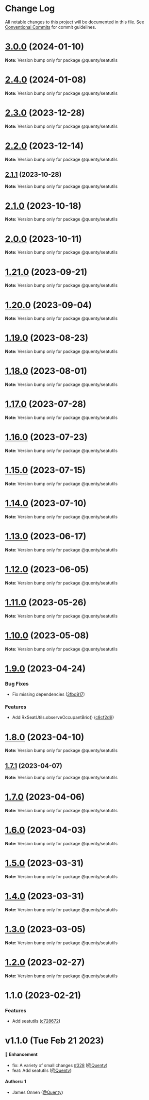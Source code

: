 # Change Log

All notable changes to this project will be documented in this file.
See [Conventional Commits](https://conventionalcommits.org) for commit guidelines.

# [3.0.0](https://github.com/Quenty/NevermoreEngine/compare/@quenty/seatutils@2.4.0...@quenty/seatutils@3.0.0) (2024-01-10)

**Note:** Version bump only for package @quenty/seatutils





# [2.4.0](https://github.com/Quenty/NevermoreEngine/compare/@quenty/seatutils@2.3.0...@quenty/seatutils@2.4.0) (2024-01-08)

**Note:** Version bump only for package @quenty/seatutils





# [2.3.0](https://github.com/Quenty/NevermoreEngine/compare/@quenty/seatutils@2.2.0...@quenty/seatutils@2.3.0) (2023-12-28)

**Note:** Version bump only for package @quenty/seatutils





# [2.2.0](https://github.com/Quenty/NevermoreEngine/compare/@quenty/seatutils@2.1.1...@quenty/seatutils@2.2.0) (2023-12-14)

**Note:** Version bump only for package @quenty/seatutils





## [2.1.1](https://github.com/Quenty/NevermoreEngine/compare/@quenty/seatutils@2.1.0...@quenty/seatutils@2.1.1) (2023-10-28)

**Note:** Version bump only for package @quenty/seatutils





# [2.1.0](https://github.com/Quenty/NevermoreEngine/compare/@quenty/seatutils@2.0.0...@quenty/seatutils@2.1.0) (2023-10-18)

**Note:** Version bump only for package @quenty/seatutils





# [2.0.0](https://github.com/Quenty/NevermoreEngine/compare/@quenty/seatutils@1.21.0...@quenty/seatutils@2.0.0) (2023-10-11)

**Note:** Version bump only for package @quenty/seatutils





# [1.21.0](https://github.com/Quenty/NevermoreEngine/compare/@quenty/seatutils@1.20.0...@quenty/seatutils@1.21.0) (2023-09-21)

**Note:** Version bump only for package @quenty/seatutils





# [1.20.0](https://github.com/Quenty/NevermoreEngine/compare/@quenty/seatutils@1.19.0...@quenty/seatutils@1.20.0) (2023-09-04)

**Note:** Version bump only for package @quenty/seatutils





# [1.19.0](https://github.com/Quenty/NevermoreEngine/compare/@quenty/seatutils@1.18.0...@quenty/seatutils@1.19.0) (2023-08-23)

**Note:** Version bump only for package @quenty/seatutils





# [1.18.0](https://github.com/Quenty/NevermoreEngine/compare/@quenty/seatutils@1.17.0...@quenty/seatutils@1.18.0) (2023-08-01)

**Note:** Version bump only for package @quenty/seatutils





# [1.17.0](https://github.com/Quenty/NevermoreEngine/compare/@quenty/seatutils@1.16.0...@quenty/seatutils@1.17.0) (2023-07-28)

**Note:** Version bump only for package @quenty/seatutils





# [1.16.0](https://github.com/Quenty/NevermoreEngine/compare/@quenty/seatutils@1.15.0...@quenty/seatutils@1.16.0) (2023-07-23)

**Note:** Version bump only for package @quenty/seatutils





# [1.15.0](https://github.com/Quenty/NevermoreEngine/compare/@quenty/seatutils@1.14.0...@quenty/seatutils@1.15.0) (2023-07-15)

**Note:** Version bump only for package @quenty/seatutils





# [1.14.0](https://github.com/Quenty/NevermoreEngine/compare/@quenty/seatutils@1.13.0...@quenty/seatutils@1.14.0) (2023-07-10)

**Note:** Version bump only for package @quenty/seatutils





# [1.13.0](https://github.com/Quenty/NevermoreEngine/compare/@quenty/seatutils@1.12.0...@quenty/seatutils@1.13.0) (2023-06-17)

**Note:** Version bump only for package @quenty/seatutils





# [1.12.0](https://github.com/Quenty/NevermoreEngine/compare/@quenty/seatutils@1.11.0...@quenty/seatutils@1.12.0) (2023-06-05)

**Note:** Version bump only for package @quenty/seatutils





# [1.11.0](https://github.com/Quenty/NevermoreEngine/compare/@quenty/seatutils@1.10.0...@quenty/seatutils@1.11.0) (2023-05-26)

**Note:** Version bump only for package @quenty/seatutils





# [1.10.0](https://github.com/Quenty/NevermoreEngine/compare/@quenty/seatutils@1.9.0...@quenty/seatutils@1.10.0) (2023-05-08)

**Note:** Version bump only for package @quenty/seatutils





# [1.9.0](https://github.com/Quenty/NevermoreEngine/compare/@quenty/seatutils@1.8.0...@quenty/seatutils@1.9.0) (2023-04-24)


### Bug Fixes

* Fix missing dependencies ([3fbd817](https://github.com/Quenty/NevermoreEngine/commit/3fbd817b1fee45bda1b963b61a6ed22b0db12b82))


### Features

* Add RxSeatUtils.observeOccupantBrio() ([c8cf2d9](https://github.com/Quenty/NevermoreEngine/commit/c8cf2d9caf971c5902419ba19bb13504dcd94fac))





# [1.8.0](https://github.com/Quenty/NevermoreEngine/compare/@quenty/seatutils@1.7.1...@quenty/seatutils@1.8.0) (2023-04-10)

**Note:** Version bump only for package @quenty/seatutils





## [1.7.1](https://github.com/Quenty/NevermoreEngine/compare/@quenty/seatutils@1.7.0...@quenty/seatutils@1.7.1) (2023-04-07)

**Note:** Version bump only for package @quenty/seatutils





# [1.7.0](https://github.com/Quenty/NevermoreEngine/compare/@quenty/seatutils@1.6.0...@quenty/seatutils@1.7.0) (2023-04-06)

**Note:** Version bump only for package @quenty/seatutils





# [1.6.0](https://github.com/Quenty/NevermoreEngine/compare/@quenty/seatutils@1.5.0...@quenty/seatutils@1.6.0) (2023-04-03)

**Note:** Version bump only for package @quenty/seatutils





# [1.5.0](https://github.com/Quenty/NevermoreEngine/compare/@quenty/seatutils@1.4.0...@quenty/seatutils@1.5.0) (2023-03-31)

**Note:** Version bump only for package @quenty/seatutils





# [1.4.0](https://github.com/Quenty/NevermoreEngine/compare/@quenty/seatutils@1.3.0...@quenty/seatutils@1.4.0) (2023-03-31)

**Note:** Version bump only for package @quenty/seatutils





# [1.3.0](https://github.com/Quenty/NevermoreEngine/compare/@quenty/seatutils@1.2.0...@quenty/seatutils@1.3.0) (2023-03-05)

**Note:** Version bump only for package @quenty/seatutils





# [1.2.0](https://github.com/Quenty/NevermoreEngine/compare/@quenty/seatutils@1.1.0...@quenty/seatutils@1.2.0) (2023-02-27)

**Note:** Version bump only for package @quenty/seatutils





# 1.1.0 (2023-02-21)


### Features

* Add seatutils ([c728672](https://github.com/Quenty/NevermoreEngine/commit/c728672e6313053ae744192219e3b6d0f0e6ea3b))





# v1.1.0 (Tue Feb 21 2023)

#### 🚀 Enhancement

- fix: A variety of small changes [#328](https://github.com/Quenty/NevermoreEngine/pull/328) ([@Quenty](https://github.com/Quenty))
- feat: Add seatutils ([@Quenty](https://github.com/Quenty))

#### Authors: 1

- James Onnen ([@Quenty](https://github.com/Quenty))
